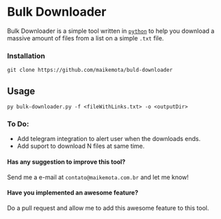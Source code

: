 # Bulk Downloader

Bulk Downloader is a simple tool written in [``python``](https://python.org) to help you download a massive amount of files from a  list on a simple ``.txt`` file.

### Installation
```
git clone https://github.com/maikemota/buld-downloader
```
## Usage
```
py bulk-downloader.py -f <fileWithLinks.txt> -o <outputDir>
 ```
### To Do: 
  - Add telegram integration to alert user when the downloads ends.
  - Add suport to download N files at same time.

#### Has any suggestion to improve this tool?
Send me a e-mail at ``contato@maikemota.com.br`` and let me know!

#### Have you implemented an awesome feature?
Do a pull request and allow me to add this awesome feature to this tool.
